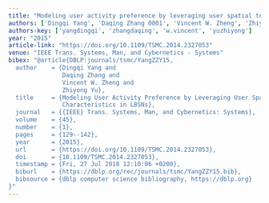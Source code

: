 ```yaml
---
title: "Modeling user activity preference by leveraging user spatial temporal characteristics in LBSNs"
authors: ['Dingqi Yang', 'Daqing Zhang 0001', 'Vincent W. Zheng', 'Zhiyong Yu']
authors-key: ['yangdingqi', 'zhangdaqing', 'w.vincent', 'yuzhiyong']
year: "2015"
article-link: "https://doi.org/10.1109/TSMC.2014.2327053"
venue: "IEEE Trans. Systems, Man, and Cybernetics - Systems"
bibex: "@article{DBLP:journals/tsmc/YangZZY15,
  author    = {Dingqi Yang and
               Daqing Zhang and
               Vincent W. Zheng and
               Zhiyong Yu},
  title     = {Modeling User Activity Preference by Leveraging User Spatial Temporal
               Characteristics in LBSNs},
  journal   = {{IEEE} Trans. Systems, Man, and Cybernetics: Systems},
  volume    = {45},
  number    = {1},
  pages     = {129--142},
  year      = {2015},
  url       = {https://doi.org/10.1109/TSMC.2014.2327053},
  doi       = {10.1109/TSMC.2014.2327053},
  timestamp = {Fri, 27 Jul 2018 12:10:06 +0200},
  biburl    = {https://dblp.org/rec/journals/tsmc/YangZZY15.bib},
  bibsource = {dblp computer science bibliography, https://dblp.org}
}"
---
```

